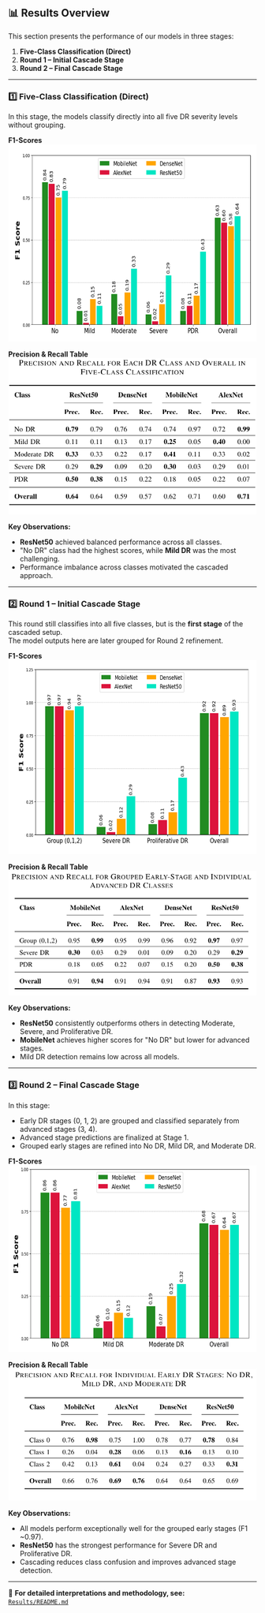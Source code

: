 ## 📊 Results Overview

This section presents the performance of our models in three stages:  
1. **Five-Class Classification (Direct)**  
2. **Round 1 – Initial Cascade Stage**  
3. **Round 2 – Final Cascade Stage**

---

### **1️⃣ Five-Class Classification (Direct)**
In this stage, the models classify directly into all five DR severity levels without grouping.

**F1-Scores**  
![Five-Class F1 Scores](Five_class/f1_scores.png)  

**Precision & Recall Table**  
![Five-Class Precision Recall](Five_class/precision_recall.png)  

**Key Observations:**
- **ResNet50** achieved balanced performance across all classes.
- "No DR" class had the highest scores, while **Mild DR** was the most challenging.
- Performance imbalance across classes motivated the cascaded approach.

---

### **2️⃣ Round 1 – Initial Cascade Stage**
This round still classifies into all five classes, but is the **first stage** of the cascaded setup.  
The model outputs here are later grouped for Round 2 refinement.

**F1-Scores**  
![Round 1 F1 Scores](Round1/f1_score.png)  

**Precision & Recall Table**  
![Round 1 Precision Recall](Round1/precision_recall.png)  

**Key Observations:**
- **ResNet50** consistently outperforms others in detecting Moderate, Severe, and Proliferative DR.
- **MobileNet** achieves higher scores for "No DR" but lower for advanced stages.
- Mild DR detection remains low across all models.

---

### **3️⃣ Round 2 – Final Cascade Stage**
In this stage:
- Early DR stages (0, 1, 2) are grouped and classified separately from advanced stages (3, 4).
- Advanced stage predictions are finalized at Stage 1.
- Grouped early stages are refined into No DR, Mild DR, and Moderate DR.

**F1-Scores**  
![Round 2 F1 Scores](Round2/f1_score.png)  

**Precision & Recall Table**  
![Round 2 Precision Recall](Round2/precision_recall.png)  

**Key Observations:**
- All models perform exceptionally well for the grouped early stages (F1 ~0.97).
- **ResNet50** has the strongest performance for Severe DR and Proliferative DR.
- Cascading reduces class confusion and improves advanced stage detection.

---

📌 **For detailed interpretations and methodology, see:**  
[`Results/README.md`](Results/README.md)
